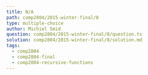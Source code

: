 ```yaml
---
title: N/A
path: comp2804/2015-winter-final/8
type: multiple-choice
author: Michiel Smid
question: comp2804/2015-winter-final/8/question.ts
solution: comp2804/2015-winter-final/8/solution.md
tags:
  - comp2804
  - comp2804-final
  - comp2804-recursive-functions
---
```

